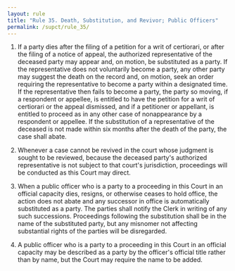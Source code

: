 ```yaml
---
layout: rule
title: "Rule 35. Death, Substitution, and Revivor; Public Officers"
permalink: /supct/rule_35/
---
```


1. If a party dies after the filing of a petition for a writ of certiorari, or after the filing of a notice of appeal, the authorized representative of the deceased party may appear and, on motion, be substituted as a party. If the representative does not voluntarily become a party, any other party may suggest the death on the record and, on motion, seek an order requiring the representative to become a party within a designated time. If the representative then fails to become a party, the party so moving, if a respondent or appellee, is entitled to have the petition for a writ of certiorari or the appeal dismissed, and if a petitioner or appellant, is entitled to proceed as in any other case of nonappearance by a respondent or appellee. If the substitution of a representative of the deceased is not made within six months after the death of the party, the case shall abate.


2. Whenever a case cannot be revived in the court whose judgment is sought to be reviewed, because the deceased party's authorized representative is not subject to that court's jurisdiction, proceedings will be conducted as this Court may direct.


3. When a public officer who is a party to a proceeding in this Court in an official capacity dies, resigns, or otherwise ceases to hold office, the action does not abate and any successor in office is automatically substituted as a party. The parties shall notify the Clerk in writing of any such successions. Proceedings following the substitution shall be in the name of the substituted party, but any misnomer not affecting substantial rights of the parties will be disregarded.


4. A public officer who is a party to a proceeding in this Court in an official capacity may be described as a party by the officer's official title rather than by name, but the Court may require the name to be added.
